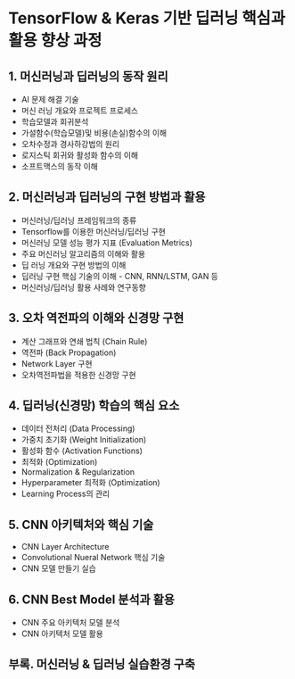 # TensorFlow & Keras 기반 딥러닝 핵심과 활용 향상 과정
## 1. 머신러닝과 딥러닝의 동작 원리
* AI 문제 해결 기술
* 머신 러닝 개요와 프로젝트 프로세스
* 학습모델과 회귀분석
* 가설함수(학습모델)및 비용(손실)함수의 이해
* 오차수정과 경사하강법의 원리
* 로지스틱 회귀와 활성화 함수의 이해
* 소프트맥스의 동작 이해
## 2. 머신러닝과 딥러닝의 구현 방법과 활용
* 머신러닝/딥러닝 프레임워크의 종류
* Tensorflow를 이용한 머신러닝/딥러닝 구현
* 머신러닝 모델 성능 평가 지표 (Evaluation Metrics)
* 주요 머신러닝 알고리즘의 이해와 활용
* 딥 러닝 개요와 구현 방법의 이해
* 딥러닝 구현 핵심 기술의 이해 - CNN, RNN/LSTM, GAN 등
* 머신러닝/딥러닝 활용 사례와 연구동향
## 3. 오차 역전파의 이해와 신경망 구현
* 계산 그래프와 연쇄 법칙 (Chain Rule)
* 역전파 (Back Propagation)
* Network Layer 구현
* 오차역전파법을 적용한 신경망 구현
## 4. 딥러닝(신경망) 학습의 핵심 요소
* 데이터 전처리 (Data Processing) 
* 가중치 초기화 (Weight Initialization)
* 활성화 함수 (Activation Functions)
* 최적화 (Optimization)
* Normalization & Regularization 
* Hyperparameter 최적화 (Optimization)
* Learning Process의 관리
## 5. CNN 아키텍처와 핵심 기술
* CNN Layer Architecture
* Convolutional Nueral Network 핵심 기술
* CNN 모델 만들기 실습
## 6. CNN Best Model 분석과 활용
* CNN 주요 아키텍처 모델 분석
* CNN 아키텍처 모델 활용
## 부록. 머신러닝 & 딥러닝 실습환경 구축
